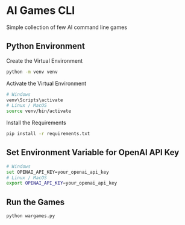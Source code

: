 # AI Games CLI
Simple collection of few AI command line games

## Python Environment

Create the Virtual Environment
```bash
python -m venv venv
```
Activate the Virtual Environment
```bash
# Windows
venv\Scripts\activate
# Linux / MacOS
source venv/bin/activate
```

Install the Requirements
```bash
pip install -r requirements.txt
```

## Set Environment Variable for OpenAI API Key

```bash
# Windows
set OPENAI_API_KEY=your_openai_api_key
# Linux / MacOS
export OPENAI_API_KEY=your_openai_api_key
```

## Run the Games

```bash
python wargames.py
```
